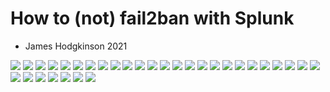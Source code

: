 # How to (not) fail2ban with Splunk

- James Hodgkinson 2021

![](slide01.png)
![](slide02.png)
![](slide03.png)
![](slide04.png)
![](slide05.png)
![](slide06.png)
![](slide07.png)
![](slide08.png)
![](slide09.png)
![](slide10.png)
![](slide11.png)
![](slide12.png)
![](slide13.png)
![](slide14.png)
![](slide15.png)
![](slide16.png)
![](slide17.png)
![](slide18.png)
![](slide19.png)
![](slide20.png)
![](slide21.png)
![](slide22.png)
![](slide23.png)
![](slide24.png)
![](slide25.png)
![](slide26.png)
![](slide27.png)
![](slide28.png)
![](slide29.png)
![](slide30.png)
![](slide31.png)
![](slide32.png)
